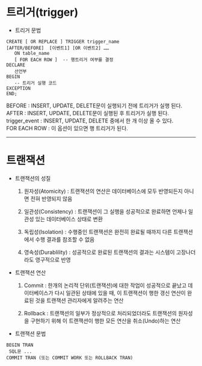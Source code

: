 # 트리거(trigger)
- 트리거 문법   
```
CREATE [ OR REPLACE ] TRIGGER trigger_name  
[AFTER/BEFORE]  [이벤트1] [OR 이벤트2] ……  
   ON table_name  
   [ FOR EACH ROW ]  -- 행트리거 여부를 결정  
DECLARE  
   선언부  
BEGIN    
   -- 트리거 실행 코드  
EXCEPTION  
END;  
```
BEFORE : INSERT, UPDATE, DELETE문이 실행되기 전에 트리거가 실행 된다.  
AFTER : INSERT, UPDATE, DELETE문이 실행된 후 트리거가 실행 된다.  
trigger_event : INSERT, UPDATE, DELETE 중에서 한 개 이상 올 수 있다.  
FOR EACH ROW : 이 옵션이 있으면 행 트리거가 된다.

- - -

# 트랜잭션
- 트랜잭션의 성질
	1. 원자성(Atomicity) : 트랜잭션의 연산은 데이터베이스에 모두 반영되든지 아니면 전혀 반영되지 않음
	
	2. 일관성(Consistency) : 트랜잭션이 그 실행을 성공적으로 완료하면 언제나 일관성 있는 데이터베이스 상태로 변환
	3. 독립성(Isolation) : 수행중인 트랜잭션은 완전히 완료될 때까지 다른 트랜잭션에서 수행 결과를 참조할 수 없음
	
	4. 영속성(Durablility) : 성공적으로 완료된 트랜잭션의 결과는 시스템이 고장나더라도 영구적으로 반영
	
- 트랜잭션 연산
	1. Commit : 한개의 논리적 단위(트랜잭션)에 대한 작업이 성공적으로 끝났고 데이터베이스가 다시 일관된 상태에 있을 때, 
	이 트랜잭션이 행한 갱신 연산이 완료된 것을 트랜잭션 관리자에게 알려주는 연산  
	
	2. Rollback : 트랜잭션의 일부가 정상적으로 처리되었더라도 트랜잭션의 원자성을 구현하기 위해 이 트랜잭션이 행한 모든 연산을 취소(Undo)하는 연산
	
- 트랜잭션 문법  
```
BEGIN TRAN  
 SQL문 ...  
COMMIT TRAN (또는 COMMIT WORK 또는 ROLLBACK TRAN)  
```